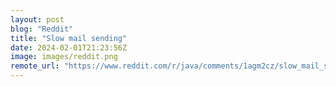```yaml
---
layout: post
blog: "Reddit"
title: "Slow mail sending"
date: 2024-02-01T21:23:56Z
image: images/reddit.png
remote_url: "https://www.reddit.com/r/java/comments/1agm2cz/slow_mail_sending/"
---
```

